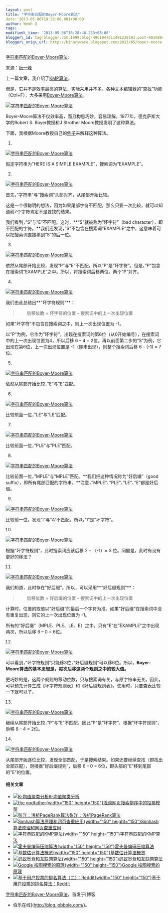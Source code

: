 ```yaml
--- 
layout: post 
title: "字符串匹配的Boyer-Moore算法" 
date:'2013-05-06T18:28:00.001+08:00' 
author: Wenh Q
tags:
modified\_time: '2013-05-06T18:28:40.233+08:00' 
blogger\_id: tag:blogger.com,1999:blog-4961947611491238191.post-6930804465515370454
blogger\_orig\_url: http://binaryware.blogspot.com/2013/05/boyer-moore.html
---
```

[字符串匹配的Boyer-Moore算法](http://blog.jobbole.com/39132/?utm_source=rss&utm_medium=rss&utm_campaign=%25e5%25ad%2597%25e7%25ac%25a6%25e4%25b8%25b2%25e5%258c%25b9%25e9%2585%258d%25e7%259a%2584boyer-moore%25e7%25ae%2597%25e6%25b3%2595):

来源：[阮一峰](http://www.ruanyifeng.com/blog/2013/05/boyer-moore_string_search_algorithm.html)

上一篇文章，我介绍了[KMP算法](http://blog.jobbole.com/39066/)。

但是，它并不是效率最高的算法，实际采用并不多。各种文本编辑器的”查找”功能（Ctrl+F），大多采用[Boyer-Moore算法](http://en.wikipedia.org/wiki/Boyer%E2%80%93Moore_string_search_algorithm)。

[![字符串匹配的Boyer-Moore算法](http://blog.jobbole.com/wp-content/uploads/2013/05/1.jpg "字符串匹配的Boyer-Moore算法")](http://blog.jobbole.com/wp-content/uploads/2013/05/1.jpg "字符串匹配的Boyer-Moore算法")

Boyer-Moore算法不仅效率高，而且构思巧妙，容易理解。1977年，德克萨斯大学的Robert
S. Boyer教授和J Strother Moore教授发明了这种算法。

下面，我根据Moore教授自己的[例子](http://www.cs.utexas.edu/~moore/best-ideas/string-searching/fstrpos-example.html)来解释这种算法。

1.

[![字符串匹配的Boyer-Moore算法](http://blog.jobbole.com/wp-content/uploads/2013/05/2.png "字符串匹配的Boyer-Moore算法")](http://blog.jobbole.com/wp-content/uploads/2013/05/2.png "字符串匹配的Boyer-Moore算法")

假定字符串为”HERE IS A SIMPLE EXAMPLE”，搜索词为”EXAMPLE”。

2.

[![字符串匹配的Boyer-Moore算法](http://blog.jobbole.com/wp-content/uploads/2013/05/3.png "字符串匹配的Boyer-Moore算法")](http://blog.jobbole.com/wp-content/uploads/2013/05/3.png "字符串匹配的Boyer-Moore算法")

首先，”字符串”与”搜索词”头部对齐，从尾部开始比较。

这是一个很聪明的想法，因为如果尾部字符不匹配，那么只要一次比较，就可以知道前7个字符肯定不是要找的结果。

我们看到，”S”与”E”不匹配。这时，**“S”就被称为”坏字符”（bad
character），即不匹配的字符。**我们还发现，”S”不包含在搜索词”EXAMPLE”之中，这意味着可以把搜索词直接移到”S”的后一位。

3.

[![字符串匹配的Boyer-Moore算法](http://blog.jobbole.com/wp-content/uploads/2013/05/4.png "字符串匹配的Boyer-Moore算法")](http://blog.jobbole.com/wp-content/uploads/2013/05/4.png "字符串匹配的Boyer-Moore算法")

依然从尾部开始比较，发现”P”与”E”不匹配，所以”P”是”坏字符”。但是，”P”包含在搜索词”EXAMPLE”之中。所以，将搜索词后移两位，两个”P”对齐。

4.

[![字符串匹配的Boyer-Moore算法](http://blog.jobbole.com/wp-content/uploads/2013/05/5.png "字符串匹配的Boyer-Moore算法")](http://blog.jobbole.com/wp-content/uploads/2013/05/5.png "字符串匹配的Boyer-Moore算法")

我们由此总结出**“坏字符规则”**：


> 　　后移位数 = 坏字符的位置 – 搜索词中的上一次出现位置

如果”坏字符”不包含在搜索词之中，则上一次出现位置为 -1。

以”P”为例，它作为”坏字符”，出现在搜索词的第6位（从0开始编号），在搜索词中的上一次出现位置为4，所以后移
6 – 4 = 2位。再以前面第二步的”S”为例，它出现在第6位，上一次出现位置是
-1（即未出现），则整个搜索词后移 6 – (-1) = 7位。

5.

[![字符串匹配的Boyer-Moore算法](http://blog.jobbole.com/wp-content/uploads/2013/05/6.png "字符串匹配的Boyer-Moore算法")](http://blog.jobbole.com/wp-content/uploads/2013/05/6.png "字符串匹配的Boyer-Moore算法")

依然从尾部开始比较，”E”与”E”匹配。

6.

[![字符串匹配的Boyer-Moore算法](http://blog.jobbole.com/wp-content/uploads/2013/05/7.png "字符串匹配的Boyer-Moore算法")](http://blog.jobbole.com/wp-content/uploads/2013/05/7.png "字符串匹配的Boyer-Moore算法")

比较前面一位，”LE”与”LE”匹配。

7.

[![字符串匹配的Boyer-Moore算法](http://blog.jobbole.com/wp-content/uploads/2013/05/8.png "字符串匹配的Boyer-Moore算法")](http://blog.jobbole.com/wp-content/uploads/2013/05/8.png "字符串匹配的Boyer-Moore算法")

比较前面一位，”PLE”与”PLE”匹配。

8.

[![字符串匹配的Boyer-Moore算法](http://blog.jobbole.com/wp-content/uploads/2013/05/9.png "字符串匹配的Boyer-Moore算法")](http://blog.jobbole.com/wp-content/uploads/2013/05/9.png "字符串匹配的Boyer-Moore算法")

比较前面一位，”MPLE”与”MPLE”匹配。**我们把这种情况称为”好后缀”（good
suffix），即所有尾部匹配的字符串。**注意，”MPLE”、”PLE”、”LE”、”E”都是好后缀。

9.

[![字符串匹配的Boyer-Moore算法](http://blog.jobbole.com/wp-content/uploads/2013/05/10.png "字符串匹配的Boyer-Moore算法")](http://blog.jobbole.com/wp-content/uploads/2013/05/10.png "字符串匹配的Boyer-Moore算法")

比较前一位，发现”I”与”A”不匹配。所以，”I”是”坏字符”。

10.

[![字符串匹配的Boyer-Moore算法](http://blog.jobbole.com/wp-content/uploads/2013/05/11.png "字符串匹配的Boyer-Moore算法")](http://blog.jobbole.com/wp-content/uploads/2013/05/11.png "字符串匹配的Boyer-Moore算法")

根据”坏字符规则”，此时搜索词应该后移 2 – （-1）= 3
位。问题是，此时有没有更好的移法？

11.

[![字符串匹配的Boyer-Moore算法](http://blog.jobbole.com/wp-content/uploads/2013/05/12.png "字符串匹配的Boyer-Moore算法")](http://blog.jobbole.com/wp-content/uploads/2013/05/12.png "字符串匹配的Boyer-Moore算法")

我们知道，此时存在”好后缀”。所以，可以采用**“好后缀规则”**：


> 　　后移位数 = 好后缀的位置 – 搜索词中的上一次出现位置

计算时，位置的取值以”好后缀”的最后一个字符为准。如果”好后缀”在搜索词中没有重复出现，则它的上一次出现位置为
-1。

所有的”好后缀”（MPLE、PLE、LE、E）之中，只有”E”在”EXAMPLE”之中出现两次，所以后移
6 – 0 = 6位。

12.

[![字符串匹配的Boyer-Moore算法](http://blog.jobbole.com/wp-content/uploads/2013/05/13.png "字符串匹配的Boyer-Moore算法")](http://blog.jobbole.com/wp-content/uploads/2013/05/13.png "字符串匹配的Boyer-Moore算法")

可以看到，”坏字符规则”只能移3位，”好后缀规则”可以移6位。所以，**Boyer-Moore算法的基本思想是，每次后移这两个规则之中的较大值。**

更巧妙的是，这两个规则的移动位数，只与搜索词有关，与原字符串无关。因此，可以预先计算生成《坏字符规则表》和《好后缀规则表》。使用时，只要查表比较一下就可以了。

13.

[![字符串匹配的Boyer-Moore算法](http://blog.jobbole.com/wp-content/uploads/2013/05/14.png "字符串匹配的Boyer-Moore算法")](http://blog.jobbole.com/wp-content/uploads/2013/05/14.png "字符串匹配的Boyer-Moore算法")

继续从尾部开始比较，”P”与”E”不匹配，因此”P”是”坏字符”。根据”坏字符规则”，后移
6 – 4 = 2位。

14.

[![字符串匹配的Boyer-Moore算法](http://blog.jobbole.com/wp-content/uploads/2013/05/15.png "字符串匹配的Boyer-Moore算法")](http://blog.jobbole.com/wp-content/uploads/2013/05/15.png "字符串匹配的Boyer-Moore算法")

从尾部开始逐位比较，发现全部匹配，于是搜索结束。如果还要继续查找（即找出全部匹配），则根据”好后缀规则”，后移
6 – 0 = 6位，即头部的”E”移到尾部的”E”的位置。


#### 相关文章

-   [![K-均值聚类分析](http://www.jobbole.net/wp-content/uploads/2013/02/kmeans_thumb2-150x150.gifimgmax800)](http://blog.jobbole.com/16048/)[K-均值聚类分析](http://blog.jobbole.com/16048/)
-   [![the
    godfather](http://blog.jobbole.com/wp-content/uploads/2012/05/the-godfather-150x150.jpg){width="150"
    height="150"}](http://blog.jobbole.com/20692/)[浅谈网页搜索排序中的投票模型](http://blog.jobbole.com/20692/)
-   [![张洋：浅析PageRank算法](http://blog.jobbole.com/wp-content/uploads/2012/07/google-pagerank.png)](http://blog.jobbole.com/23286/)[张洋：浅析PageRank算法](http://blog.jobbole.com/23286/)
-   [![Simhash算法原理和网页查重应用](http://blog.jobbole.com/wp-content/uploads/2012/06/Simhash-algorithm-principle-and-web-pages-to-check-for-re-application1-150x150.png){width="150"
    height="150"}](http://blog.jobbole.com/21928/)[Simhash算法原理和网页查重应用](http://blog.jobbole.com/21928/)
-   [![字符串匹配的KMP算法](http://blog.jobbole.com/wp-content/uploads/2013/05/kmp-01-150x150.jpg){width="150"
    height="150"}](http://blog.jobbole.com/39066/)[字符串匹配的KMP算法](http://blog.jobbole.com/39066/)
-   [![霍夫曼编码压缩算法](http://blog.jobbole.com/wp-content/uploads/2012/05/Huffman-encoding-compression-algorithm1-150x150.png){width="150"
    height="150"}](http://blog.jobbole.com/20091/)[霍夫曼编码压缩算法](http://blog.jobbole.com/20091/)
-   [![基数估计算法概览](http://blog.jobbole.com/wp-content/uploads/2012/11/cardinality-estimation-150x150.jpg){width="150"
    height="150"}](http://blog.jobbole.com/30671/)[基数估计算法概览](http://blog.jobbole.com/30671/)
-   [![蚂蚁觅食和互联网算法](http://blog.jobbole.com/wp-content/uploads/2012/08/anternet_thumb-150x150.jpg){width="150"
    height="150"}](http://blog.jobbole.com/26123/)[蚂蚁觅食和互联网算法](http://blog.jobbole.com/26123/)
-   [![Google
    按图搜索的原理](http://blog.jobbole.com/wp-content/uploads/2012/05/What-is-the-principle-of-Google-Image-Search1-150x150.jpg){width="150"
    height="150"}](http://blog.jobbole.com/20536/)[Google
    按图搜索的原理](http://blog.jobbole.com/20536/)
-   [![基于用户投票的排名算法（二）：Reddit](http://blog.jobbole.com/wp-content/uploads/2012/03/ranking-algorithm-based-on-users-vote201-150x150.jpg){width="150"
    height="150"}](http://blog.jobbole.com/15727/)[基于用户投票的排名算法：Reddit](http://blog.jobbole.com/15727/)

[字符串匹配的Boyer-Moore算法](http://blog.jobbole.com/39132/)，首发于[博客
- 伯乐在线](http://blog.jobbole.com/)。
